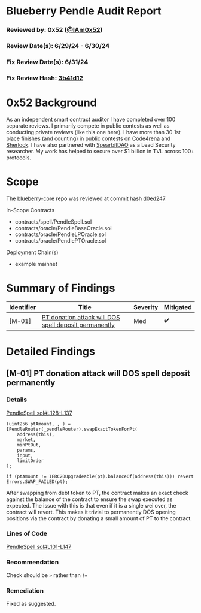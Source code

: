 # Blueberry Pendle Audit Report

### Reviewed by: 0x52 ([@IAm0x52](https://twitter.com/IAm0x52))

### Review Date(s): 6/29/24 - 6/30/24

### Fix Review Date(s): 6/31/24

### Fix Review Hash: [3b41d12](https://github.com/Blueberryfi/blueberry-core/blob/3b41d121b779e852209b5fa115410e1a9eef2e3d/contracts/spell/PendleSpell.sol)

# 0x52 Background

As an independent smart contract auditor I have completed over 100 separate reviews. I primarily compete in public contests as well as conducting private reviews (like this one here). I have more than 30 1st place finishes (and counting) in public contests on [Code4rena](https://code4rena.com/@0x52) and [Sherlock](https://audits.sherlock.xyz/watson/0x52). I have also partnered with [SpearbitDAO](https://cantina.xyz/u/iam0x52) as a Lead Security researcher. My work has helped to secure over $1 billion in TVL across 100+ protocols.

# Scope

The [blueberry-core](https://github.com/Blueberryfi/blueberry-core) repo was reviewed at commit hash [d0ed247](https://github.com/Blueberryfi/blueberry-core/blob/d0ed24769704cf5d9a8b0616cf534f29db32f6ca/)

In-Scope Contracts
- contracts/spell/PendleSpell.sol
- contracts/oracle/PendleBaseOracle.sol
- contracts/oracle/PendleLPOracle.sol
- contracts/oracle/PendlePTOracle.sol

Deployment Chain(s)
- example mainnet

# Summary of Findings

|  Identifier  | Title                        | Severity      | Mitigated |
| ------ | ---------------------------- | ------------- | ----- |
| [M-01] | [PT donation attack will DOS spell deposit permanently](#m-01-pt-donation-attack-will-dos-spell-deposit-permanently) | Med | ✔️ |

# Detailed Findings

## [M-01] PT donation attack will DOS spell deposit permanently

### Details 

[PendleSpell.sol#L128-L137](https://github.com/Blueberryfi/blueberry-core/blob/d0ed24769704cf5d9a8b0616cf534f29db32f6ca/contracts/spell/PendleSpell.sol#L128-L137)

    (uint256 ptAmount, , ) = IPendleRouter(_pendleRouter).swapExactTokenForPt(
        address(this),
        market,
        minPtOut,
        params,
        input,
        limitOrder
    );

    if (ptAmount != IERC20Upgradeable(pt).balanceOf(address(this))) revert Errors.SWAP_FAILED(pt);

After swapping from debt token to PT, the contract makes an exact check against the balance of the contract to ensure the swap executed as expected. The issue with this is that even if it is a single wei over, the contract will revert. This makes it trivial to permanently DOS opening positions via the contract by donating a small amount of PT to the contract.

### Lines of Code

[PendleSpell.sol#L101-L147](https://github.com/Blueberryfi/blueberry-core/blob/d0ed24769704cf5d9a8b0616cf534f29db32f6ca/contracts/spell/PendleSpell.sol#L101-L147)

### Recommendation

Check should be `>` rather than `!=`

### Remediation

Fixed as suggested.